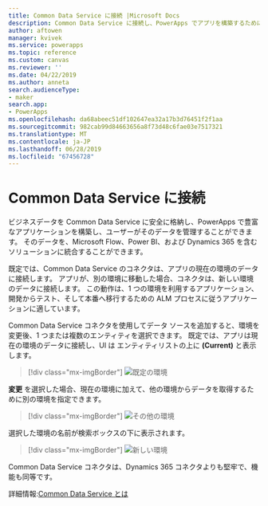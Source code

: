 ```yaml
---
title: Common Data Service に接続 |Microsoft Docs
description: Common Data Service に接続し、PowerApps でアプリを構築するために使用する方法について説明します。
author: aftowen
manager: kvivek
ms.service: powerapps
ms.topic: reference
ms.custom: canvas
ms.reviewer: ''
ms.date: 04/22/2019
ms.author: anneta
search.audienceType:
- maker
search.app:
- PowerApps
ms.openlocfilehash: da68abeec51df102647ea32a17b3d76451f2f1aa
ms.sourcegitcommit: 982cab99d84663656a8f73d48c6fae03e7517321
ms.translationtype: MT
ms.contentlocale: ja-JP
ms.lasthandoff: 06/28/2019
ms.locfileid: "67456728"
---
```

# <a name="connect-to-common-data-service"></a>Common Data Service に接続

ビジネスデータを Common Data Service に安全に格納し、PowerApps で豊富なアプリケーションを構築し、ユーザーがそのデータを管理することができます。 そのデータを、Microsoft Flow、Power BI、および Dynamics 365 を含むソリューションに統合することができます。

既定では、Common Data Service のコネクタは、アプリの現在の環境のデータに接続します。 アプリが、別の環境に移動した場合、コネクタは、新しい環境のデータに接続します。 この動作は、1 つの環境を利用するアプリケーション、開発からテスト、そして本番へ移行するための ALM プロセスに従うアプリケーションに適しています。

Common Data Service コネクタを使用してデータ ソースを追加すると、環境を変更後、1 つまたは複数のエンティティを選択できます。 既定では、アプリは現在の環境のデータに接続し、UI は エンティティリストの上に **(Current)** と表示します。

> [!div class="mx-imgBorder"]
> ![既定の環境](media/connection-common-data-service/common-data-service-connection-change-environment.png)

**変更** を選択した場合、現在の環境に加えて、他の環境からデータを取得するために別の環境を指定できます。

> [!div class="mx-imgBorder"]
> ![その他の環境](media/connection-common-data-service/common-data-service-connection-select-environment.png)

選択した環境の名前が検索ボックスの下に表示されます。

> [!div class="mx-imgBorder"]
> ![新しい環境](media/connection-common-data-service/common-data-service-connection-after-change-environment.png)

Common Data Service コネクタは、Dynamics 365 コネクタよりも堅牢で、機能も同等です。

詳細情報:[Common Data Service とは](../../common-data-service/data-platform-intro.md)
